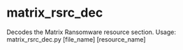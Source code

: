 # matrix_rsrc_dec

Decodes the Matrix Ransomware resource section.
Usage: matrix_rsrc_dec.py [file_name] [resource_name]
